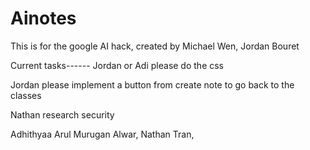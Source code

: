 # Ainotes
This is for the google AI hack, created by Michael Wen, Jordan Bouret

Current tasks------
Jordan or Adi
please do the css 

Jordan please implement a button from create note to go back to the classes

Nathan research security

 Adhithyaa Arul Murugan Alwar, Nathan Tran,
